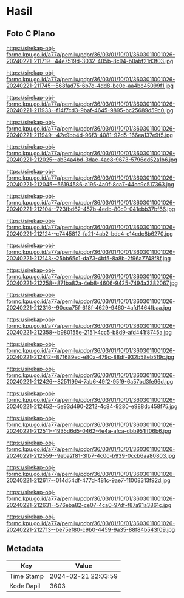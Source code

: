 # Hasil

## Foto C Plano

https://sirekap-obj-formc.kpu.go.id/a77a/pemilu/pdpr/36/03/01/10/01/3603011001026-20240221-211719--44e7519d-3032-405b-8c94-b0abf21d3f03.jpg

https://sirekap-obj-formc.kpu.go.id/a77a/pemilu/pdpr/36/03/01/10/01/3603011001026-20240221-211745--568fad75-6b7d-4dd8-be0e-aa4bc45099f1.jpg

https://sirekap-obj-formc.kpu.go.id/a77a/pemilu/pdpr/36/03/01/10/01/3603011001026-20240221-211933--f14f7cd3-9baf-4645-9895-bc25689d59c0.jpg

https://sirekap-obj-formc.kpu.go.id/a77a/pemilu/pdpr/36/03/01/10/01/3603011001026-20240221-211949--42e9bb4d-96f3-4081-92d5-166ea137e9f5.jpg

https://sirekap-obj-formc.kpu.go.id/a77a/pemilu/pdpr/36/03/01/10/01/3603011001026-20240221-212025--ab34a4bd-3dae-4ac8-9673-5796dd52a1b6.jpg

https://sirekap-obj-formc.kpu.go.id/a77a/pemilu/pdpr/36/03/01/10/01/3603011001026-20240221-212045--56194586-a195-4a0f-8ca7-44cc9c517363.jpg

https://sirekap-obj-formc.kpu.go.id/a77a/pemilu/pdpr/36/03/01/10/01/3603011001026-20240221-212104--723fbd62-457b-4edb-80c9-041ebb37bf66.jpg

https://sirekap-obj-formc.kpu.go.id/a77a/pemilu/pdpr/36/03/01/10/01/3603011001026-20240221-212124--c7445812-fa21-4ab2-bdc4-e14cdc8b6270.jpg

https://sirekap-obj-formc.kpu.go.id/a77a/pemilu/pdpr/36/03/01/10/01/3603011001026-20240221-212143--25bb65c1-da73-4bf5-8a8b-2f96a7748f8f.jpg

https://sirekap-obj-formc.kpu.go.id/a77a/pemilu/pdpr/36/03/01/10/01/3603011001026-20240221-212258--871ba82a-4eb8-4606-9425-7494a3382067.jpg

https://sirekap-obj-formc.kpu.go.id/a77a/pemilu/pdpr/36/03/01/10/01/3603011001026-20240221-212316--90cca75f-618f-4629-9460-4afd1464fbaa.jpg

https://sirekap-obj-formc.kpu.go.id/a77a/pemilu/pdpr/36/03/01/10/01/3603011001026-20240221-212358--b980155e-2151-4cc5-b8d9-afd441f8745a.jpg

https://sirekap-obj-formc.kpu.go.id/a77a/pemilu/pdpr/36/03/01/10/01/3603011001026-20240221-212412--871689ec-e80a-479c-88df-932b58eb519c.jpg

https://sirekap-obj-formc.kpu.go.id/a77a/pemilu/pdpr/36/03/01/10/01/3603011001026-20240221-212426--82511994-7ab6-49f2-95f9-6a57bd3fe96d.jpg

https://sirekap-obj-formc.kpu.go.id/a77a/pemilu/pdpr/36/03/01/10/01/3603011001026-20240221-212452--5e93d490-2212-4c84-9280-e988dc458f75.jpg

https://sirekap-obj-formc.kpu.go.id/a77a/pemilu/pdpr/36/03/01/10/01/3603011001026-20240221-212511--1935d6d5-0462-4e4a-afca-dbb951ff06b6.jpg

https://sirekap-obj-formc.kpu.go.id/a77a/pemilu/pdpr/36/03/01/10/01/3603011001026-20240221-212559--9eba2f81-3fb7-4c0c-b939-0ccb6aa80803.jpg

https://sirekap-obj-formc.kpu.go.id/a77a/pemilu/pdpr/36/03/01/10/01/3603011001026-20240221-212617--014d54df-477d-481c-9ae7-11008313f92d.jpg

https://sirekap-obj-formc.kpu.go.id/a77a/pemilu/pdpr/36/03/01/10/01/3603011001026-20240221-212631--576eba82-ce07-4ca0-97df-f87a91a3861c.jpg

https://sirekap-obj-formc.kpu.go.id/a77a/pemilu/pdpr/36/03/01/10/01/3603011001026-20240221-212713--be75ef80-c9b0-4459-9a35-88f84b543f09.jpg


## Metadata

| Key        | Value               |
| ---------- | ------------------- |
| Time Stamp | 2024-02-21 22:03:59 |
| Kode Dapil | 3603                |



